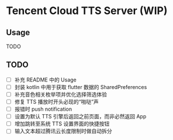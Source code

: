 # Tencent Cloud TTS Server (WIP)

## Usage

TODO

## TODO

- [ ] 补充 README 中的 Usage
- [ ] 封装 kotlin 中用于获取 flutter 数据的 SharedPreferences
- [ ] 补充音色相关枚举项并优化选择筛选体验
- [ ] 修复 TTS 播放时开头必现的“啪哒”声
- [ ] 报错时 push notification
- [ ] 设置为默认 TTS 引擎后返回之前页面，而非必然返回 App
- [ ] 增加跳转至系统 TTS 设置界面的快捷按钮
- [ ] 输入文本超过腾讯云长度限制时做自动拆分